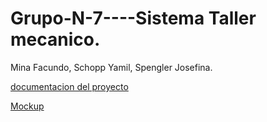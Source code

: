 # Grupo-N-7----Sistema Taller mecanico.
Mina Facundo, Schopp Yamil, Spengler Josefina.

[documentacion del proyecto](https://docs.google.com/document/d/1FJnO2W32KSkT_hStfJJaQrvqy8hHoveu/edit?usp=sharing&ouid=104000815300877297413&rtpof=true&sd=true)

[Mockup](https://www.figma.com/design/Y7N6LmlW8L3gia8yQ9BMxc/practica-profesionalizante---taller-mecanico-team-library?node-id=3323-4&t=J48fxzTsugt5bw4q-1)

